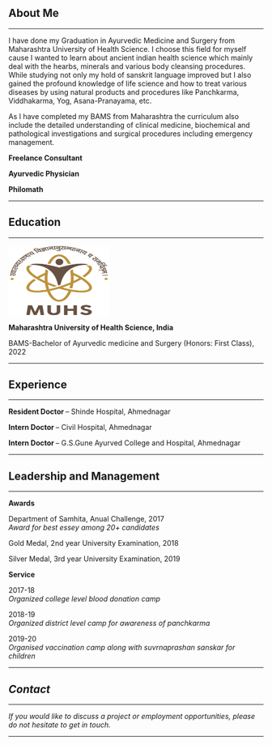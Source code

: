 ## About Me

---

I have done my Graduation in Ayurvedic Medicine and Surgery from Maharashtra University of Health Science. I choose this field for myself cause I wanted to learn about ancient indian health science which mainly deal with the hearbs, minerals and various body cleansing procedures. While studying not only my hold of sanskrit language improved but I also gained the profound knowledge of life science and how to treat various diseases by using natural products and procedures like Panchkarma, Viddhakarma, Yog, Asana-Pranayama, etc.

As I have completed my BAMS from Maharashtra the curriculum also include the detailed understanding of clinical medicine, biochemical and pathological investigations and surgical procedures including emergency management.

**Freelance Consultant**

**Ayurvedic Physician**

**Philomath**

---

## Education

---

<img src="images/uni.jpg?raw=true" align="middle" width="200" height="140" alt="uni logos">

<b> Maharashtra University of Health Science, India </b>

BAMS-Bachelor of Ayurvedic medicine and Surgery (Honors: First Class),			 		           2022

---

## Experience

---

<b> Resident Doctor </b> – Shinde Hospital, Ahmednagar

<b> Intern Doctor </b> – Civil Hospital, Ahmednagar

<b> Intern Doctor </b> – G.S.Gune Ayurved College and Hospital, Ahmednagar

---

## Leadership and Management

---

**Awards**

Department of Samhita,  			                                        Anual Challenge, 2017 <br/>
<i> Award for best essey among 20+ candidates </i>

Gold Medal,  					                                   2nd year University Examination, 2018 <br/>

Silver Medal,                                             3rd year University Examination, 2019 <br/>

**Service**

2017-18 <br/>
<i> Organized college level blood donation camp </i> 

2018-19 <br/>
<i> Organized district level camp for awareness of panchkarma  </i>  

2019-20 <br/>
<i> Organised vaccination camp along with suvrnaprashan sanskar for children

---
  
## Contact

---

  If you would like to discuss a project or employment opportunities, please do not hesitate to get in touch.

---
